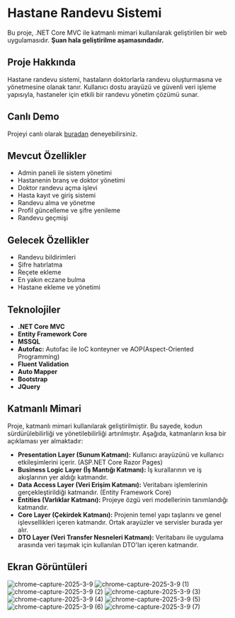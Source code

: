 # Hastane Randevu Sistemi

Bu proje, .NET Core MVC ile katmanlı mimari kullanılarak geliştirilen bir web uygulamasıdır. **Şuan hala geliştirilme aşamasındadır.**

## Proje Hakkında

Hastane randevu sistemi, hastaların doktorlarla randevu oluşturmasına ve yönetmesine olanak tanır. Kullanıcı dostu arayüzü ve güvenli veri işleme yapısıyla, hastaneler için etkili bir randevu yönetim çözümü sunar.

## Canlı Demo

Projeyi canlı olarak [buradan](http://hospital-appointment.runasp.net/) deneyebilirsiniz.


## Mevcut Özellikler

- Admin paneli ile sistem yönetimi
- Hastanenin branş ve doktor yönetimi
- Doktor randevu açma işlevi
- Hasta kayıt ve giriş sistemi
- Randevu alma ve yönetme
- Profil güncelleme ve şifre yenileme
- Randevu geçmişi
  
## Gelecek Özellikler

- Randevu bildirimleri
- Şifre hatırlatma
- Reçete ekleme
- En yakın eczane bulma
- Hastane ekleme ve yönetimi

## Teknolojiler

- **.NET Core MVC**
- **Entity Framework Core**
- **MSSQL**
- **Autofac:** Autofac ile IoC konteyner ve AOP(Aspect-Oriented Programming)
- **Fluent Validation**
- **Auto Mapper**
- **Bootstrap**
- **JQuery**

## Katmanlı Mimari

Proje, katmanlı mimari kullanılarak geliştirilmiştir. Bu sayede, kodun sürdürülebilirliği ve yönetilebilirliği artırılmıştır. Aşağıda, katmanların kısa bir açıklaması yer almaktadır:

- **Presentation Layer (Sunum Katmanı):** Kullanıcı arayüzünü ve kullanıcı etkileşimlerini içerir. (ASP.NET Core Razor Pages)
- **Business Logic Layer (İş Mantığı Katmanı):** İş kurallarının ve iş akışlarının yer aldığı katmandır.
- **Data Access Layer (Veri Erişim Katmanı):** Veritabanı işlemlerinin gerçekleştirildiği katmandır. (Entity Framework Core)
- **Entities (Varlıklar Katmanı):** Projeye özgü veri modellerinin tanımlandığı katmandır.
- **Core Layer (Çekirdek Katmanı):** Projenin temel yapı taşlarını ve genel işlevsellikleri içeren katmandır. Ortak arayüzler ve servisler burada yer alır.
- **DTO Layer (Veri Transfer Nesneleri Katmanı):** Veritabanı ile uygulama arasında veri taşımak için kullanılan DTO'ları içeren katmandır. 

## Ekran Görüntüleri

![chrome-capture-2025-3-9](https://github.com/user-attachments/assets/6e5bb381-2a88-4fd1-84a7-605e5f351e3a)
![chrome-capture-2025-3-9 (1)](https://github.com/user-attachments/assets/4d95738c-9720-4742-9b7d-65a5a0b067a9)
![chrome-capture-2025-3-9 (2)](https://github.com/user-attachments/assets/50030f99-d2b8-4cd5-a077-6dc4f76e12de)
![chrome-capture-2025-3-9 (3)](https://github.com/user-attachments/assets/76357e62-e012-485e-b321-2ba796e617ae)
![chrome-capture-2025-3-9 (4)](https://github.com/user-attachments/assets/3dfcdbaf-2b90-4514-8ac7-7133fc8714f8)
![chrome-capture-2025-3-9 (5)](https://github.com/user-attachments/assets/c6d27c38-fbc7-4845-afd9-c9954cc5aa74)
![chrome-capture-2025-3-9 (6)](https://github.com/user-attachments/assets/4983113f-63be-4cf2-8033-226d9ac24b9c)
![chrome-capture-2025-3-9 (7)](https://github.com/user-attachments/assets/4f788ea1-bd25-4283-ad41-a141f7136ed4)
